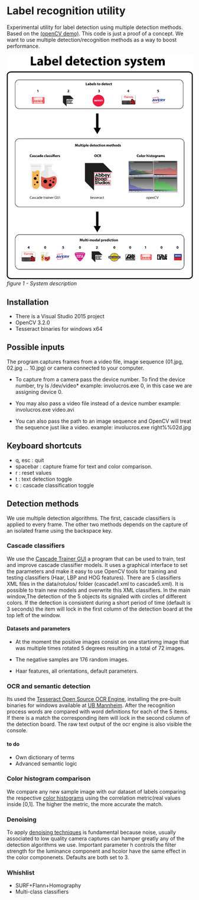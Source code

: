 # Label recognition utility

Experimental utility for label detection using multiple detection methods. Based on the [(openCV demo)](https://github.com/opencv/opencv/blob/master/samples/cpp/videocapture_starter.cpp). This code is just a proof of a concept. We want to use multiple detection/recognition methods as a way to boost performance.

![figure 1](/images/label_detection_system.png)
*figure 1 - System description*

## Installation

* There is a Visual Studio 2015 project
* OpenCV 3.2.0
* Tesseract binaries for windows x64

## Possible inputs

The program captures frames from a video file, image sequence (01.jpg, 02.jpg ... 10.jpg) or camera connected to your computer.

* To capture from a camera pass the device number. To find the device number, try ls /dev/video*
example: involucros.exe 0, in this case we are assigning device 0.

* You may also pass a video file instead of a device number
example: involucros.exe video.avi

* You can also pass the path to an image sequence and OpenCV will treat the sequence just like a video.
example: involucros.exe right%%02d.jpg

## Keyboard shortcuts

* q, esc : quit
* spacebar : capture frame for text and color comparison.
* r : reset values
* t : text detection toggle
* c : cascade classification toggle

## Detection methods

We use multiple detection algorithms. The first, cascade classifiers is applied to every frame. The other two methods depends on the capture of an isolated frame using the backspace key.

### Cascade classifiers

We use the [Cascade Trainer GUI](http://amin-ahmadi.com/cascade-trainer-gui/) a program that can be used to train, test and improve cascade classifier models. It uses a graphical interface to set the parameters and make it easy to use OpenCV tools for training and testing classifiers (Haar, LBP and HOG features).
There are 5 classifiers XML files in the data/rotulos/ folder (cascade1.xml to cascade5.xml). It is possible to train new models and overwrite this XML classifiers.
In the main window,The detection of the 5 objects its signaled with circles of different colors. If the detection is consistent during a short period of time (default is 3 seconds) the item will lock in the first column of the detection board at the top left of the window.

#### Datasets and parameters

* At the moment the positive images consist on one startinmg image that was multiple times rotated 5 degrees resulting in a total of 72 images.

* The negative samples are 176 random images.

* Haar features, all orientations, default parameters.

### OCR and semantic detection

Its used the [Tesseract Open Source OCR Engine](https://github.com/tesseract-ocr/tesseract), installing the pre-built binaries for windows available at [UB Mannheim](https://github.com/UB-Mannheim/tesseract/wiki). After the recognition process words are compared with word definitions for each of the 5 items. If there is a match the corresponding item will lock in the second column of the detection board.
The raw text output of the ocr engine is also visible the console.

#### to do

* Own dictionary of terms
* Advanced semantic logic

### Color histogram comparison

We compare any new sample image with our dataset of labels comparing the respective [color histograms](https://docs.opencv.org/3.0-beta/doc/tutorials/imgproc/histograms/histogram_comparison/histogram_comparison.html) using the correlation metric(real values inside [0,1]. The higher the metric, the more accurate the match.

### Denoising

To apply [denoising techniques](http://funvision.blogspot.pt/2016/10/denoising-opencv-image-in-c-video-is.html) is fundamental because noise, usually associated to low quality camera captures can hamper greatly any of the detection algorithms we use. Important parameter h controls the filter strength for the luminance component and hcolor have the same effect in the color componenets. Defaults are both set to 3.

### Whishlist

* SURF+Flann+Homography
* Multi-class classifiers